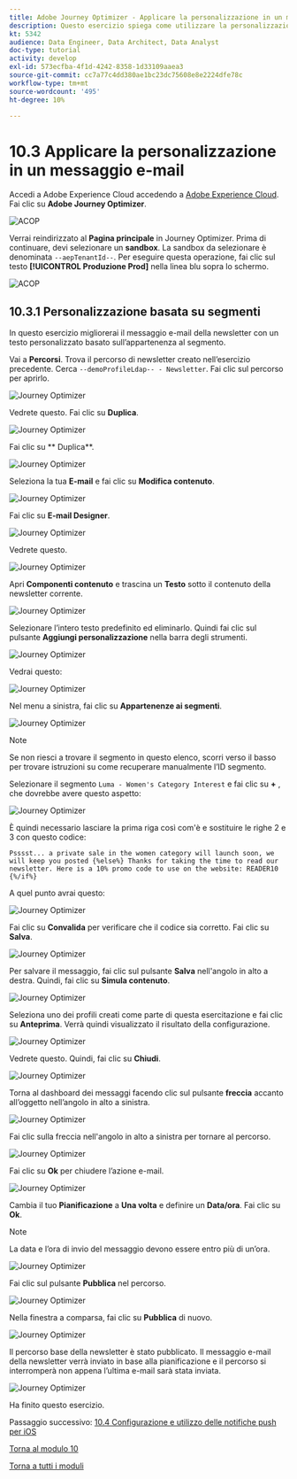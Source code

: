 ```yaml
---
title: Adobe Journey Optimizer - Applicare la personalizzazione in un messaggio e-mail
description: Questo esercizio spiega come utilizzare la personalizzazione dei segmenti all’interno di un contenuto e-mail
kt: 5342
audience: Data Engineer, Data Architect, Data Analyst
doc-type: tutorial
activity: develop
exl-id: 573ecfba-4f1d-4242-8358-1d33109aaea3
source-git-commit: cc7a77c4dd380ae1bc23dc75608e8e2224dfe78c
workflow-type: tm+mt
source-wordcount: '495'
ht-degree: 10%

---
```


# 10.3 Applicare la personalizzazione in un messaggio e-mail

Accedi a Adobe Experience Cloud accedendo a [Adobe Experience Cloud](https://experience.adobe.com). Fai clic su **Adobe Journey Optimizer**.

![ACOP](../module7/images/acophome.png)

Verrai reindirizzato al **Pagina principale** in Journey Optimizer. Prima di continuare, devi selezionare un **sandbox**. La sandbox da selezionare è denominata ``--aepTenantId--``. Per eseguire questa operazione, fai clic sul testo **[!UICONTROL Produzione Prod]** nella linea blu sopra lo schermo.

![ACOP](../module7/images/acoptriglp.png)

## 10.3.1 Personalizzazione basata su segmenti

In questo esercizio migliorerai il messaggio e-mail della newsletter con un testo personalizzato basato sull’appartenenza al segmento.

Vai a **Percorsi**. Trova il percorso di newsletter creato nell’esercizio precedente. Cerca `--demoProfileLdap-- - Newsletter`. Fai clic sul percorso per aprirlo.

![Journey Optimizer](./images/sbp1.png)

Vedrete questo. Fai clic su **Duplica**.

![Journey Optimizer](./images/sbp2.png)

Fai clic su ** Duplica**.

![Journey Optimizer](./images/sbp3.png)

Seleziona la tua **E-mail** e fai clic su **Modifica contenuto**.

![Journey Optimizer](./images/sbp3a.png)

Fai clic su **E-mail Designer**.

![Journey Optimizer](./images/sbp4.png)

Vedrete questo.

![Journey Optimizer](./images/sbp5.png)

Apri **Componenti contenuto** e trascina un **Testo** sotto il contenuto della newsletter corrente.

![Journey Optimizer](./images/sbp6.png)

Selezionare l’intero testo predefinito ed eliminarlo. Quindi fai clic sul pulsante **Aggiungi personalizzazione** nella barra degli strumenti.

![Journey Optimizer](./images/sbp7.png)

Vedrai questo:

![Journey Optimizer](./images/seg1.png)

Nel menu a sinistra, fai clic su **Appartenenze ai segmenti**.

![Journey Optimizer](./images/seg2.png)

>[!NOTE]
>
>Se non riesci a trovare il segmento in questo elenco, scorri verso il basso per trovare istruzioni su come recuperare manualmente l’ID segmento.

Selezionare il segmento `Luma - Women's Category Interest` e fai clic su **+** , che dovrebbe avere questo aspetto:

![Journey Optimizer](./images/seg3.png)

È quindi necessario lasciare la prima riga così com&#39;è e sostituire le righe 2 e 3 con questo codice:

``
Psssst... a private sale in the women category will launch soon, we will keep you posted
{%else%}
Thanks for taking the time to read our newsletter. Here is a 10% promo code to use on the website: READER10
{%/if%}
``

A quel punto avrai questo:

![Journey Optimizer](./images/seg4.png)

Fai clic su **Convalida** per verificare che il codice sia corretto. Fai clic su **Salva**.

![Journey Optimizer](./images/sbp8.png)

Per salvare il messaggio, fai clic sul pulsante **Salva** nell&#39;angolo in alto a destra. Quindi, fai clic su **Simula contenuto**.

![Journey Optimizer](./images/sbp9.png)

Seleziona uno dei profili creati come parte di questa esercitazione e fai clic su **Anteprima**. Verrà quindi visualizzato il risultato della configurazione.

![Journey Optimizer](./images/sbp10.png)

Vedrete questo. Quindi, fai clic su **Chiudi**.

![Journey Optimizer](./images/sbp10fff.png)

Torna al dashboard dei messaggi facendo clic sul pulsante **freccia** accanto all’oggetto nell’angolo in alto a sinistra.

![Journey Optimizer](./images/sbp11.png)

Fai clic sulla freccia nell&#39;angolo in alto a sinistra per tornare al percorso.

![Journey Optimizer](./images/oc79afff.png)

Fai clic su **Ok** per chiudere l’azione e-mail.

![Journey Optimizer](./images/oc79bfff.png)

Cambia il tuo **Pianificazione** a **Una volta** e definire un **Data/ora**. Fai clic su **Ok**.

>[!NOTE]
>
>La data e l’ora di invio del messaggio devono essere entro più di un’ora.

![Journey Optimizer](./images/sbp18.png)

Fai clic sul pulsante **Pubblica** nel percorso.

![Journey Optimizer](./images/sbp19.png)

Nella finestra a comparsa, fai clic su **Pubblica** di nuovo.

![Journey Optimizer](./images/sbp20.png)

Il percorso base della newsletter è stato pubblicato. Il messaggio e-mail della newsletter verrà inviato in base alla pianificazione e il percorso si interromperà non appena l’ultima e-mail sarà stata inviata.

![Journey Optimizer](./images/sbp20fff.png)

Ha finito questo esercizio.

Passaggio successivo: [10.4 Configurazione e utilizzo delle notifiche push per iOS](./ex4.md)

[Torna al modulo 10](./journeyoptimizer.md)

[Torna a tutti i moduli](../../overview.md)
